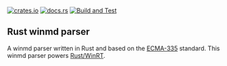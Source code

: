 [![crates.io](https://img.shields.io/crates/v/winrt.svg)](https://crates.io/crates/winrt)
[![docs.rs](https://docs.rs/winrt/badge.svg)](https://docs.rs/winrt)
[![Build and Test](https://github.com/microsoft/winrt-rs/workflows/Build%20and%20Test/badge.svg?event=push)](https://github.com/microsoft/winrt-rs/actions)

## Rust winmd parser

A winmd parser written in Rust and based on the [ECMA-335](http://www.ecma-international.org/publications/standards/Ecma-335.htm) standard. This winmd parser powers [Rust/WinRT](https://github.com/microsoft/winrt-rs).
